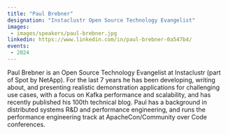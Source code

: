 ```yaml
---
title: "Paul Brebner"
designation: "Instaclustr Open Source Technology Evangelist"
images:
 - images/speakers/paul-brebner.jpg
linkedin: https://www.linkedin.com/in/paul-brebner-0a547b4/
events:
 - 2024
---
```


Paul Brebner is an Open Source Technology Evangelist at Instaclustr (part of Spot by NetApp). For the last 7 years he has been developing, writing about, and presenting realistic demonstration applications for challenging use cases, with a focus on Kafka performance and scalability, and has recently published his 100th technical blog. Paul has a background in distributed systems R&D and performance engineering, and runs the performance engineering track at ApacheCon/Community over Code conferences.